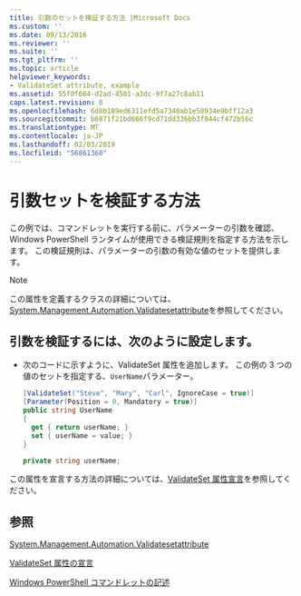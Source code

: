 ```yaml
---
title: 引数のセットを検証する方法 |Microsoft Docs
ms.custom: ''
ms.date: 09/13/2016
ms.reviewer: ''
ms.suite: ''
ms.tgt_pltfrm: ''
ms.topic: article
helpviewer_keywords:
- ValidateSet attribute, example
ms.assetid: 55f0f664-d2ad-4501-a3dc-9f7a27c8ab11
caps.latest.revision: 8
ms.openlocfilehash: 6d8b189ed6311efd5a7348ab1e58934e9bff12a3
ms.sourcegitcommit: b6871f21bd666f9cd71dd336bb3f844cf472b56c
ms.translationtype: MT
ms.contentlocale: ja-JP
ms.lasthandoff: 02/03/2019
ms.locfileid: "56861368"
---
```

# <a name="how-to-validate-an-argument-set"></a>引数セットを検証する方法

この例では、コマンドレットを実行する前に、パラメーターの引数を確認、Windows PowerShell ランタイムが使用できる検証規則を指定する方法を示します。 この検証規則は、パラメーターの引数の有効な値のセットを提供します。

> [!NOTE]
> この属性を定義するクラスの詳細については、[System.Management.Automation.Validatesetattribute](/dotnet/api/System.Management.Automation.ValidateSetAttribute)を参照してください。

## <a name="to-validate-an-argument-set"></a>引数を検証するには、次のように設定します。

- 次のコードに示すように、ValidateSet 属性を追加します。 この例の 3 つの値のセットを指定する、`UserName`パラメーター。

    ```csharp
    [ValidateSet("Steve", "Mary", "Carl", IgnoreCase = true)]
    [Parameter(Position = 0, Mandatory = true)]
    public string UserName
    {
      get { return userName; }
      set { userName = value; }
    }

    private string userName;
    ```

この属性を宣言する方法の詳細については、[ValidateSet 属性宣言](./validateset-attribute-declaration.md)を参照してください。

## <a name="see-also"></a>参照

[System.Management.Automation.Validatesetattribute](/dotnet/api/System.Management.Automation.ValidateSetAttribute)

[ValidateSet 属性の宣言](./validateset-attribute-declaration.md)

[Windows PowerShell コマンドレットの記述](./writing-a-windows-powershell-cmdlet.md)
